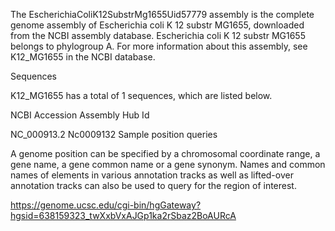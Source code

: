 

The EscherichiaColiK12SubstrMg1655Uid57779 assembly is the complete genome assembly of Escherichia coli K 12 substr MG1655, downloaded from the NCBI assembly database. Escherichia coli K 12 substr MG1655 belongs to phylogroup A. For more information about this assembly, see K12_MG1655 in the NCBI database.

Sequences

K12_MG1655 has a total of 1 sequences, which are listed below.

NCBI Accession	 	Assembly Hub Id
 
NC_000913.2	 	Nc0009132
Sample position queries

A genome position can be specified by a chromosomal coordinate range, a gene name, a gene common name or a gene synonym. Names and common names of elements in various annotation tracks as well as lifted-over annotation tracks can also be used to query for the region of interest.


https://genome.ucsc.edu/cgi-bin/hgGateway?hgsid=638159323_twXxbVxAJGp1ka2rSbaz2BoAURcA

